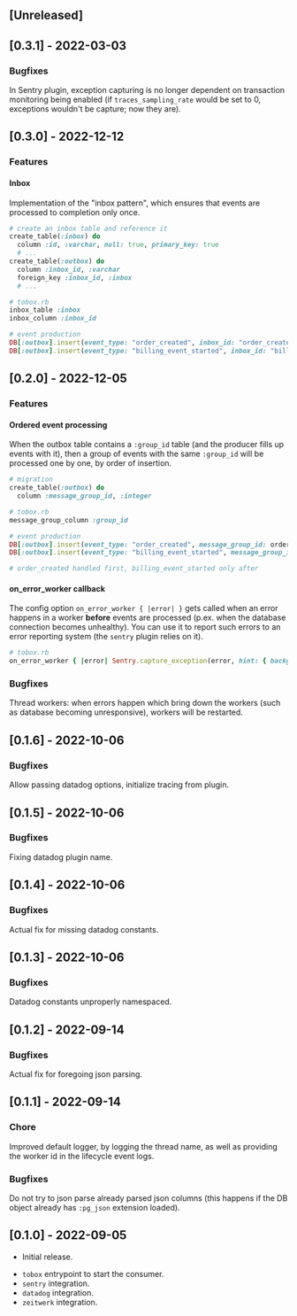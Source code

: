 ## [Unreleased]

## [0.3.1] - 2022-03-03

### Bugfixes

In Sentry plugin, exception capturing is no longer dependent on transaction monitoring being enabled (if `traces_sampling_rate` would be set to 0, exceptions wouldn't be capture; now they are).

## [0.3.0] - 2022-12-12

### Features

#### Inbox

Implementation of the "inbox pattern", which ensures that events are processed to completion only once.

```ruby
# create an inbox table and reference it
create_table(:inbox) do
  column :id, :varchar, null: true, primary_key: true
  # ...
create_table(:outbox) do
  column :inbox_id, :varchar
  foreign_key :inbox_id, :inbox
  # ...

# tobox.rb
inbox_table :inbox
inbox_column :inbox_id

# event production
DB[:outbox].insert(event_type: "order_created", inbox_id: "order_created_#{order.id}", ....
DB[:outbox].insert(event_type: "billing_event_started", inbox_id: "billing_event_started_#{order.id}", ....
```

## [0.2.0] - 2022-12-05

### Features

#### Ordered event processing

When the outbox table contains a `:group_id` table (and the producer fills up events with it), then a group of events with the same `:group_id` will be processed one by one, by order of insertion.

```ruby
# migration
create_table(:outbox) do
  column :message_group_id, :integer

# tobox.rb
message_group_column :group_id

# event production
DB[:outbox].insert(event_type: "order_created", message_group_id: order.id, ....
DB[:outbox].insert(event_type: "billing_event_started", message_group_id: order.id, ....

# order_created handled first, billing_event_started only after
```

#### on_error_worker callback

The config option `on_error_worker { |error| }` gets called when an error happens in a worker **before** events are processed (p.ex. when the database connection becomes unhealthy). You can use it to report such errors to an error reporting system (the `sentry` plugin relies on it).

```ruby
# tobox.rb
on_error_worker { |error| Sentry.capture_exception(error, hint: { background: false }) }
```

### Bugfixes

Thread workers: when errors happen which bring down the workers (such as database becoming unresponsive), workers will be restarted.

## [0.1.6] - 2022-10-06

### Bugfixes

Allow passing datadog options, initialize tracing from plugin.

## [0.1.5] - 2022-10-06

### Bugfixes

Fixing datadog plugin name.

## [0.1.4] - 2022-10-06

### Bugfixes

Actual fix for missing datadog constants.

## [0.1.3] - 2022-10-06

### Bugfixes

Datadog constants unproperly namespaced.

## [0.1.2] - 2022-09-14

### Bugfixes

Actual fix for foregoing json parsing.

## [0.1.1] - 2022-09-14

### Chore

Improved default logger, by logging the thread name, as well as providing the worker id in the lifecycle event logs.

### Bugfixes

Do not try to json parse already parsed json columns (this happens if the DB object already has `:pg_json` extension loaded).

## [0.1.0] - 2022-09-05

- Initial release.

* `tobox` entrypoint to start the consumer.
* `sentry` integration.
* `datadog` integration.
* `zeitwerk` integration.
